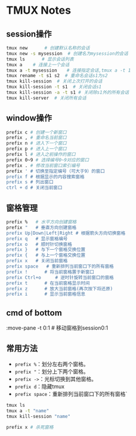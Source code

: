 # TMUX Notes

## session操作

```bash
tmux new　　   # 创建默认名称的会话
tmux new -s mysession  # 创建名为mysession的会话
tmux ls　　   # 显示会话列表
tmux a    # 连接上一个会话
tmux a -t mysession　  # 连接指定会话,tmux a -t 1
tmux rename -t s1 s2  # 重命名会话s1为s2
tmux kill-session  # 关闭上次打开的会话
tmux kill-session -t s1  # 关闭会话s1
tmux kill-session -a -t s1 # 关闭除s1外的所有会话
tmux kill-server  # 关闭所有会话
```

## window操作

```bash
prefix c # 创建一个新窗口
prefix , # 重命名当前窗口
prefix n # 进入下一个窗口
prefix p # 进入上一个窗口
prefix l # 进入之前操作的窗口
prefix 0~9 # 选择编号0~9对应的窗口
prefix . # 修改当前窗口索引编号
prefix ' # 切换至指定编号（可大于9）的窗口
prefix f # 根据显示的内容搜索窗格
prefix s # 列出窗口
ctrl + d # 关闭当前窗口
```

## 窗格管理

```bash
prefix %   # 水平方向创建窗格
prefix "   # 垂直方向创建窗格
prefix Up|Down|Left|Right # 根据箭头方向切换窗格
prefix q   # 显示窗格编号
prefix o   # 顺时针切换窗格
prefix }   # 与下一个窗格交换位置
prefix {   # 与上一个窗格交换位置
prefix x   # 关闭当前窗格
prefix space   # 重新排列当前窗口下的所有窗格
prefix !　　   # 将当前窗格置于新窗口
prefix Ctrl+o　　  # 逆时针旋转当前窗口的窗格
prefix t　　   # 在当前窗格显示时间
prefix z　　   # 放大当前窗格(再次按下将还原)
prefix i　　   # 显示当前窗格信息
```

## cmd of bottom

:move-pane -t 0:1 # 移动窗格到session0:1

## 常用方法

- `prefix %`：划分左右两个窗格。
- `prefix "`：划分上下两个窗格。
- `prefix ->`：光标切换到其他窗格。
- `prefix d`：隐藏tmux
- `prefix space`：重新排列当前窗口下的所有窗格`

```bash
tmux ls 
tmux a -t "name"
tmux kill-session "name"
```

```bash
prefix x # 杀死窗格
```
